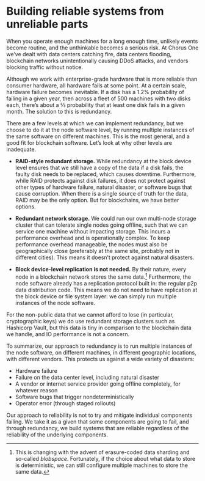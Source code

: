 # Building reliable systems from unreliable parts

When you operate enough machines for a long enough time,
unlikely events become routine,
and the unthinkable becomes a serious risk.
At Chorus One we’ve dealt with data centers catching fire,
data centers flooding,
blockchain networks unintentionally causing DDoS attacks,
and vendors blocking traffic without notice.

Although we work with enterprise-grade hardware
that is more reliable than consumer hardware,
all hardware fails at some point.
At a certain scale, hardware failure becomes inevitable.
If a disk has a 1.2% probability of failing in a given year,
then across a fleet of 500 machines with two disks each,
there’s about a ⅔ probability that at least one disk fails in a given month.
The solution to this is redundancy.

There are a few levels at which we can implement redundancy,
but we choose to do it at the node software level,
by running multiple instances of the same software on different machines.
This is the most general, and a good fit for blockchain software.
Let’s look at why other levels are inadequate.

* **RAID-style redundant storage.**
While redundancy at the block device level ensures
that we still have a copy of the data if a disk fails, 
the faulty disk needs to be replaced, which causes downtime.
Furthermore, while RAID protects against disk failures,
it does not protect against other types of hardware failure,
natural disaster, or software bugs that cause corruption.
When there is a single source of truth for the data,
RAID may be the only option.
But for blockchains, we have better options.
 
* **Redundant network storage.**
We could run our own multi-node storage cluster that can tolerate single nodes going offline,
such that we can service one machine without impacting storage.
This incurs a performance overhead and is operationally complex.
To keep performance overhead manageable,
the nodes must also be geographically close
(preferably at the same site, probably not in different cities).
This means it doesn’t protect against natural disasters.

* **Block device-level replication is not needed.**
By their nature, every node in a blockchain network stores the same data.[^erasure-coding]
Furthermore, the node software already has a replication protocol built in:
the regular p2p data distribution code.
This means we do not need to have replication at the block device or file system layer:
we can simply run multiple instances of the node software.

For the non-public data that we cannot afford to lose
(in particular, cryptographic keys)
we do use redundant storage clusters such as Hashicorp Vault,
but this data is tiny in comparison to the blockchain data we handle,
and IO performance is not a concern.

To summarize,
our approach to redundancy is to run multiple instances of the node software,
on different machines, in different geographic locations, with different vendors.
This protects us against a wide variety of disasters:

 * Hardware failure
 * Failure on the data center level, including natural disaster
 * A vendor or internet service provider going offline completely, for whatever reason
 * Software bugs that trigger nondeterministically
 * Operator error (through staged rollouts)

Our approach to reliability is not to try and mitigate individual components failing.
We take it as a given that some components are going to fail, and through redundancy,
we build systems that are reliable regardless of the reliability of the underlying components.

[^erasure-coding]: This is changing with the advent of erasure-coded data sharding and so-called _blobspace_.
Fortunately, if the choice about what data to store is deterministic,
we can still configure multiple machines to store the same data. 

